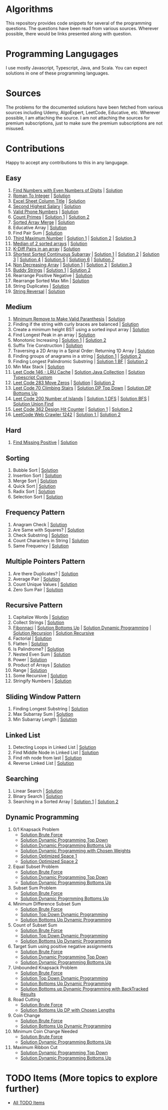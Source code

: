 # Algorithms
This repository provides code snippets for several of the programming questions. The questions have been read from various sources. Wherever possible, there would be links presented along with question.

# Programming Langugages
I use mostly Javascript, Typescript, Java, and Scala. You can expect solutions in one of these programming languages.

# Sources
The problems for the documented solutions have been fetched from various sources including Udemy, AlgoExpert, LeetCode, Educative, etc. Wherever possible, I am attaching the source. I am not attaching the sources for premium subscriptions, just to make sure the premium subscriptions are not misused.

# Contributions
Happy to accept any contributions to this in any langugage.

## Easy
1. [Find Numbers with Even Numbers of Digits](https://leetcode.com/problems/find-numbers-with-even-number-of-digits/) | [Solution](./level_easy/LeetCode_1295_Easy.js)
2. [Roman To Integer](https://leetcode.com/problems/roman-to-integer) | [Solution](./level_easy/LeetCode_13_Easy.ts)
3. [Excel Sheet Column Title](https://leetcode.com/problems/excel-sheet-column-title/) | [Solution](./level_easy/LeetCode_168_Easy.js)
4. [Second Highest Salary](https://leetcode.com/problems/second-highest-salary/) | [Solution](./level_easy/LeetCode_176_Easy.js)
5. [Valid Phone Numbers](https://leetcode.com/problems/valid-phone-numbers) | [Solution](./level_easy/LeetCode_193_Easy.sh)
6. [Count Primes](https://leetcode.com/problems/count-primes) | [Solution 1](./level_easy/LeetCode_204_Easy.js) | [Solution 2](./level_easy/LeetCode_204_Easy_BF.js)
7. [Sorted Array Merge](https://leetcode.com/problems/merge-sorted-array/) | [Solution](./level_easy/Sorted_Array_Merge.js)
8. Educative Array | [Solution](./level_easy/Educative_Array_4.js)
9. Find Pair Sum | [Solution](./level_easy/Find_Pair_Sum.js)
10. [Third Maximum Number](https://leetcode.com/problems/third-maximum-number) | [Solution 1](./level_easy/LeetCode_414_Easy_1.js) | [Solution 2](./level_easy/LeetCode_414_Easy_Fastest.js) | [Solution 3](./level_easy/LeetCode_414_Easy.js)
11. [Median of 2 sorted arrays](https://leetcode.com/problems/median-of-two-sorted-arrays) | [Solution](./level_easy/LeetCode_443_Easy.ts)
12. [K-Diff Pairs in an array](https://leetcode.com/problems/k-diff-pairs-in-an-array) | [Solution](./level_easy/LeetCode_532_Easy_BF.js)
13. [Shortest Sorted Continuous Subarray](https://leetcode.com/problems/shortest-unsorted-continuous-subarray) | [Solution 1](./level_easy/LeetCode_581_Easy_1.js) | [Solution 2](./level_easy/LeetCode_581_Easy_2.js) | [Solution 3](./level_easy/LeetCode_581_Easy_3.js) | [Solution 4](./level_easy/LeetCode_581_Easy_4.js) | [Solution 5](./level_easy/LeetCode_581_Easy_BF_1.js) | [Solution 6](./level_easy/LeetCode_581_Easy_BF.js) | [Solution 7](./level_easy/LeetCode_581_Easy.js)
14. [Non Decreasing Array](https://leetcode.com/problems/non-decreasing-array) | [Solution 1](./level_easy/LeetCode_665_Easy_1.js) | [Solution 2](./level_easy/LeetCode_665_Easy_BF.js) | [Solution 3](./level_easy/LeetCode_665_Easy.js)
15. [Buddy Strings](https://leetcode.com/problems/buddy-strings) | [Solution 1](./level_easy/LeetCode_859_Easy_BF.js) | [Solution 2](./level_easy/LeetCode_859_Easy.js)
16. Rearrange Positive Negative | [Solution](./level_easy/Rearrange_Pos_Neg_Easy.js)
17. Rearrange Sorted Max Min | [Solution](./level_easy/Rearrange_Sorted_Max_Min.js)
18. String Duplicates | [Solution](./level_easy/String-Duplicates.js)
19. [String Reversal](./level_easy/string-reversal-README.md) | [Solution](./recursive_pattern/StringReverse_Recursive.js)


## Medium
1. [Minimum Remove to Make Valid Paranthesis](https://leetcode.com/problems/minimum-remove-to-make-valid-parentheses/) | [Solution](./level_medium/LeetCode_1249_Medium.ts)
2. Finding if the string with curly braces are balanced | [Solution](./level_medium/BalancedString_Medium.ts)
3. Create a minimum height BST using a sorted input array | [Solution](./level_medium/MinHeightBST_Medium.ts)
4. Find Longest Peak in an array | [Solution](./level_medium/LongestPeak_Medium.ts)
5. Monotonic Increasing | [Solution 1](./level_medium/MonotonicIncreasing_Medium.ts) | [Solution 2](./level_medium/MonotonicIncreasing_Medium_1.ts)
6. Suffix Trie Construction | [Solution](./level_medium/SuffixTrie_Medium.ts)
7. Traversing a 2D Array in a Spiral Order: Returning 1D Array | [Solution](./level_medium/SpiralTraverse2DArray_Medium.ts)
8. Finding groups of anagrams in a string | [Solution 1](./level_medium/Groups_Anagrams_Medium.ts) | [Solution 2](./level_medium/Groups_Anagrams_Medium_1.ts)
9. Finding Longest Palindromic Substring | [Solution 1 BF](./level_medium/LongestPalindromicString_Medium_BF.ts) | [Solution 2](./level_medium/LongestPalindromicString_Medium_Opt.ts)
10. Min Max Stack | [Solution](./level_medium/MinMaxStack_Medium.ts)
11. [Leet Code 146 - LRU Cache](https://leetcode.com/problems/lru-cache/) | [Solution Java Collection](./level_medium/LeetCode_LRU.java) | [Solution Typescript Custom](./medium/../LeetCode_LRU_1.ts)
12. [Leet Code 283 Move Zeros](https://leetcode.com/problems/move-zeroes/solution/) | [Solution](./level_easy/LeetCode_283_MoveZeros_1.ts) | [Solution 2](./level_easy/LeetCode_283_MoveZeros_2.ts)
13. [Leet Code 70 Climbing Stairs](https://leetcode.com/problems/climbing-stairs/) | [Solution DP Top Down](./level_easy/LeetCode_70_Climbing_Stairs_Easy.ts) | [Solution DP Bottoms Up](level_easy/LeetCode_70_Climbing_Stairs_1_Easy.ts)
14. [Leet Code 200 Number of Islands](https://leetcode.com/problems/number-of-islands/) | [Solution 1 DFS](./level_medium/LeetCode_200_NumberOfIslands.ts) | [Solution BFS](./level_medium/LeetCode_200_NumberOfIslands_1.ts) | [Solution Union Find](./level_medium/LeetCode_200_NumberOfIslands_2.ts)
15. [Leet Code 362 Design Hit Counter](https://leetcode.com/problems/design-hit-counter/) | [Solution 1](./level_medium/LeetCode_362_Hit_Counter_1.ts) | [Solution 2](./level_medium/LeetCode_362_Hit_Counter_Medium.ts)
16. [LeetCode Web Crawler 1242](https://leetcode.com/problems/web-crawler-multithreaded/) | [Solution 1 ](./level_medium/LeetCode_WebCrawler_MultiThreaded_1242.java) | [Solution 2](level_medium/LeetCode_WebCrawler_MultiThreaded_1242_1.java)


## Hard
1. [Find Missing Positive](https://leetcode.com/problems/first-missing-positive/) | [Solution](./level_hard/LeetCode_41_Hard.ts)

## Sorting
1. Bubble Sort | [Solution](./sorting/Sort_Bubble.js)
2. Insertion Sort | [Solution](./sorting/Sort_Insertion.js)
3. Merge Sort | [Solution](./sorting/Sort_Merge.js)
4. Quick Sort | [Solution](./sorting/Sort_Quick.js)
5. Radix Sort | [Solution](./sorting/Sort_Radix.js)
6. Selection Sort | [Solution](./sorting/Sort_Selection.js)

## Frequency Pattern
1. Anagram Check | [Solution](./frequency_pattern/Anagram_Check_FP.js)
2. Are Same with Squares? | [Solution](./frequency_pattern/Array_Same_With_Squares_FP.js)
3. Check Substring | [Solution](./frequency_pattern/Check_Substring_FP.js)
4. Count Characters in String | [Solution](./frequency_pattern/Count_Characters_In_String_FP.js)
5. Same Frequency | [Solution](./frequency_pattern/Same_Frequency_FP.js)

## Multiple Pointers Pattern
1. Are there Duplicates? | [Solution](./multiple_pointers_pattern/Are_There_Duplicates_MP.js)
2. Average Pair | [Solution](./multiple_pointers_pattern/Average_Pair_MP.js)
3. Count Unique Values | [Solution](./multiple_pointers_pattern/Count_Unique_Values_MP.js)
4. Zero Sum Pair | [Solution](./multiple_pointers_pattern/Zero_Sum_Pair_MP.js)

## Recursive Pattern
1. Capitalize Words | [Solution](./recursive_pattern/CapitalizeWords_Recursive.js)
2. Collect Strings | [Solution](./recursive_pattern/CollectStrings_Recursive.js)
3. [Fibonnaci](./recursive_pattern/fibonnaci-README.md) | [Solution Bottoms Up](./recursive_pattern/fib-compute-bottoms-up.js) | [Solution Dynamic Programming](./recursive_pattern/fib-compute-dynamic-programming.js) | [Solution Recursion](./recursive_pattern/fib-compute-recursion.js) | [Solution Recursive](./Fibonnaci_Recursive.js)
4. Factorial | [Solution](./recursive_pattern/Factorial_Recursive.js)
5. Flatten | [Solution](./recursive_pattern/Flatten_Recursive.js)
6. Is Palindrome? | [Solution](./recursive_pattern/Flatten_Recursive.js)
7. Nested Even Sum | [Solution](./recursive_pattern/NestedEvenSum_Recursive.js)
8. Power | [Solution](./recursive_pattern/Power_Recursive.js)
9. Product of Arrays | [Solution](./recursive_pattern/ProductOfArray_Recursive.js)
10. Range | [Solution](./recursive_pattern/Range_Recursive.js)
11. Some Recursive | [Solution](./recursive_pattern/SomeRecursive_Recursive.js)
12. Stringify Numbers | [Solution](./recursive_pattern/StringifyNumbers_Recursive.js)

## Sliding Window Pattern
1. Finding Longest Substring | [Solution](./sliding_window_pattern/Find_Longest_Substring_SW.js)
2. Max Subarray Sum | [Solution](./sliding_window_pattern/Max_Subarray_Sum_SW.js)
3. Min Subarray Length | [Solution](./sliding_window_pattern/Min_Subarray_Length_SW.js)

## Linked List
1. Detecting Loops in Linked List | [Solution](./linked_list/Linked_List_Loop_Easy.js)
2. Find Middle Node in Linked List | [Solution](./linked_list/Linked_List_Middle.js)
3. Find nth node from last | [Solution](./linked_list/Linked_List_nth_node_from_last.js)
4. Reverse Linked List | [Solution](./linked_list/Linked_List_Reverse_Easy.js)

## Searching
1. Linear Search | [Solution](./searching/Search_Linear.js)
2. Binary Search | [Solution](./searching/Search_LinearSubstring.js)
3. Searching in a Sorted Array | [Solution 1](./searching/Search_Sorted_Array_1.ts) | [Solution 2](./searching/Search_Sorted_Array_2.ts)

## Dynamic Programming
1. 0/1 Knapsack Problem
   * [Solution Brute Force](./dynamic_programming/01KnapsackProblem_1.ts)
   * [Solution Dynamic Programming Top Down](./dynamic_programming/01KnapsackProblem_2.ts)
   * [Solution Dynamic Programming Bottoms Up](./dynamic_programming/01KnapsackProblem_3.ts)
   * [Solution Dynamic Programming with Chosen Weights](./dynamic_programming/01KnapsackProblem_4.ts)
   * [Solution Optimized Space 1](./dynamic_programming/01KnapsackProblem_5.ts)
   * [Solution Optimized Space 2](./dynamic_programming/01KnapsackProblem_6.ts)
2. Equal Subset Problem
   * [Solution Brute Force](./dynamic_programming/EqualSubsetProblem_1.ts)
   * [Solution Dynamic Programming Top Down](./dynamic_programming/EqualSubsetProblem_2.ts)
   * [Solution Dynamic Programming Bottoms Up](./dynamic_programming/EqualSubsetProblem_3.ts)
3. Subset Sum Problem
   * [Solution Brute Force](./dynamic_programming/SubsetSum_1.ts)
   * [Solution Dynamic Progrmming Bottoms Up](./dynamic_programming/SubsetSum_2.ts)
4. Minimum Difference Subset Sum
   * [Solution Brute Force](./dynamic_programming/MinimumDifferenceSubsetSum_1.ts)
   * [Solution Top Down Dynamic Programming](./dynamic_programming/MinimumDifferenceSubsetSum_2.ts)
   * [Solution Bottoms Up Dynamic Programming](./dynamic_programming/MinimumDifferenceSubsetSum_3.ts)
5. Count of Subset Sum
   * [Solution Brute Force](./dynamic_programming/CountOfSubsetSum_1.ts)
   * [Solution Top Down Dynamic Programming](./dynamic_programming/CountOfSubsetSum_2.ts)
   * [Solution Bottoms Up Dynamic Programming](./dynamic_programming/CountOfSubsetSum_3.ts)
6. Target Sum using positive negative assignments
   * [Solution Brute Force](./dynamic_programming/PositiveNegativeTargetSum_1.ts)
   * [Solution Dynamic Programming Top Down](./dynamic_programming/PositiveNegativeTargetSum_2.ts)
   * [Solution Dynamic Programming Bottoms Up](./dynamic_programming/PositiveNegativeTargetSum_3.ts)
7. Unbounded Knapsack Problem
   * [Solution Brute Force](./dynamic_programming/UnboundedKnapsackProblem_1.ts)
   * [Solution Top Down Dynamic Programming](./dynamic_programming/UnboundedKnapsackProblem_2.ts)
   * [Solution Bottoms Up Dynamic Programming](./dynamic_programming/UnboundedKnapsackProblem_3.ts)
   * [Solution Bottoms up Dynamic Programming with BackTracked Results](./dynamic_programming/UnboundedKnapsackProblem_4.ts)
8. Road Cutting
   * [Solution Brute Force](./dynamic_programming/RoadCutting_1.ts)
   * [Solution Bottoms Up DP with Chosen Lengths](./dynamic_programming/RoadCutting_2.ts)
6. Coin Change
   * [Solution Brute Force](./dynamic_programming/CoinChange_1.ts)
   * [Solution Bottoms Up Dynamic Programming](./dynamic_programming/CoinChange_2.ts)
7. Minimum Coin Change Needed
   * [Solution Brute Force](./dynamic_programming/MinCoinChange_1.ts)
   * [Solution Dynamic Programming Bottoms Up](./dynamic_programming/MinCoinChange_2.ts)
8. Maximum Ribbon Cut
   * [Solution Dynamic Programming Top Down](./dynamic_programming/MaximumRibbonCut_1.ts)
   * [Solution Dynamic Programming Bottoms Up](./dynamic_programming/MaximumRibbonCut_2.ts)


# TODO Items (More topics to explore further)
* [All TODO Items](./TODO.md)